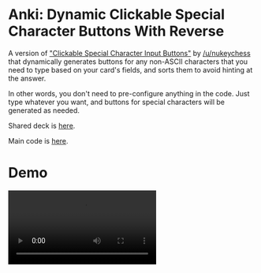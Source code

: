 # Anki: Dynamic Clickable Special Character Buttons With Reverse
A version of ["Clickable Special Character Input Buttons"](https://ankiweb.net/shared/info/399996471) by [/u/nukeychess](https://reddit.com/u/nukeychess) that dynamically generates buttons for any non-ASCII characters that you need to type based on your card's fields, and sorts them to avoid hinting at the answer.

In other words, you don't need to pre-configure anything in the code. Just type whatever you want, and buttons for special characters will be generated as needed.

Shared deck is [here](https://ankiweb.net/shared/info/1470090087).

Main code is [here](note-types.org).

# Demo

<video src="https://user-images.githubusercontent.com/8124851/184555794-85c264dd-b796-4091-9560-54778d03a9cd.mp4"></video>

